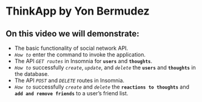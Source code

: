 # ThinkApp by Yon Bermudez

## On this video we will demonstrate:

- The basic functionality of social network API.
- *```How to```* enter the command to invoke the application.
- The API *```GET routes```* in Insomnia for **```users```** and **```thoughts```**.
- *```How to```* successfully *```create```*, *```update```*, and *```delete```* the **```users```** and **```thoughts```** in the database.
- The API *```POST```* and *```DELETE```* routes in Insomnia.
- *```How to```* successfully *```create```* and *```delete```* the **```reactions to thoughts```** and **```add and remove friends```** to a user’s friend list.